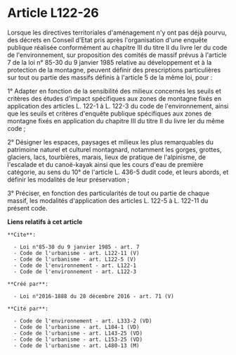 # Article L122-26

Lorsque les directives territoriales d'aménagement n'y ont pas déjà pourvu, des décrets en Conseil d'Etat pris après
l'organisation d'une enquête publique réalisée conformément au chapitre III du titre II du livre Ier du code de
l'environnement, sur proposition des comités de massif prévus à l'article 7 de la loi n° 85-30 du 9 janvier 1985 relative au
développement et à la protection de la montagne, peuvent définir des prescriptions particulières sur tout ou partie des
massifs définis à l'article 5 de la même loi, pour : 

1° Adapter en fonction de la sensibilité des milieux concernés les seuils et critères des études d'impact spécifiques aux
zones de montagne fixés en application des articles L. 122-1 à L. 122-3 du code de l'environnement, ainsi que les seuils et
critères d'enquête publique spécifiques aux zones de montagne fixés en application du chapitre III du titre II du livre Ier
du même code ; 

2° Désigner les espaces, paysages et milieux les plus remarquables du patrimoine naturel et culturel montagnard, notamment
les gorges, grottes, glaciers, lacs, tourbières, marais, lieux de pratique de l'alpinisme, de l'escalade et du canoë-kayak
ainsi que les cours d'eau de première catégorie, au sens du 10° de l'article L. 436-5 dudit code, et leurs abords, et définir
les modalités de leur préservation ; 

3° Préciser, en fonction des particularités de tout ou partie de chaque massif, les modalités d'application des articles L.
122-5 à L. 122-11 du présent code.

**Liens relatifs à cet article**

	**Cite**:

	  - Loi n°85-30 du 9 janvier 1985 - art. 7
	  - Code de l'urbanisme - art. L122-11 (V)
	  - Code de l'urbanisme - art. L122-5 (V)
	  - Code de l'environnement - art. L122-1
	  - Code de l'environnement - art. L122-3

	**Créé par**:

	  - Loi n°2016-1888 du 28 décembre 2016 - art. 71 (V)

	**Cité par**:

	  - Code de l'environnement - art. L333-2 (VD)
	  - Code de l'urbanisme - art. L104-1 (VD)
	  - Code de l'urbanisme - art. L143-25 (VD)
	  - Code de l'urbanisme - art. L153-25 (VD)
	  - Code de l'urbanisme - art. L480-13 (M)
